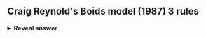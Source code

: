 ## Craig Reynold's Boids model (1987) 3 rules
<details>
<summary><b>Reveal answer</b></summary>
1. Separation - steer to avoid crowding local flockates<br>2.&nbsp; Alignment/Velocity matching: steer towards the average heading of flockmates<br>3. Cohesion -- Steer to move toward the average position of local flockmates<br><br><img src="../../../../../media/paste-30f0752b1fad8c06ca13ea855dab9a78cf246ef7.jpg">
</details>
